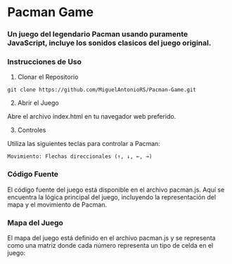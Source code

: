 # Pacman Game

### Un juego del legendario Pacman usando puramente JavaScript, incluye los sonidos clasicos del juego original.

### Instrucciones de Uso
 
  1. Clonar el Repositorio
     
    
    git clone https://github.com/MiguelAntonioRS/Pacman-Game.git 

  2. Abrir el Juego

  Abre el archivo index.html en tu navegador web preferido.

  3. Controles

Utiliza las siguientes teclas para controlar a Pacman:

    Movimiento: Flechas direccionales (↑, ↓, ←, →)
    
### Código Fuente

El código fuente del juego está disponible en el archivo pacman.js. Aquí se encuentra la lógica principal del juego, incluyendo la representación del mapa y el movimiento de Pacman.

### Mapa del Juego

El mapa del juego está definido en el archivo pacman.js y se representa como una matriz donde cada número representa un tipo de celda en el juego:
